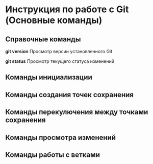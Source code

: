 # Инструкция по работе с Git (Основные команды)

## Справочные команды
**git version** Просмотр версии установленного Git

**git status** Просмотр текущего статуса изменений

## Команды инициализации

## Команды создания точек сохранения

## Команды перекулючения между точками сохранения

## Команды просмотра изменений

## Команды работы с ветками


